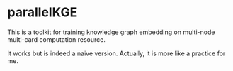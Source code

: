 # parallelKGE

This is a toolkit for training knowledge graph embedding on multi-node multi-card computation resource. 

It works but is indeed a naive version. Actually, it is more like a practice for me.
